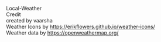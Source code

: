  Local-Weather<br>
 Credit<br>
 created by vaarsha<br>
Weather Icons by  https://erikflowers.github.io/weather-icons/ <br>
Weather data by https://openweathermap.org/

